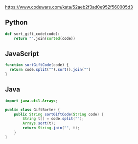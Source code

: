https://www.codewars.com/kata/52aeb2f3ad0e952f560005d3

## Python
```python
def sort_gift_code(code):
    return "".join(sorted(code))
```

## JavaScript
```js
function sortGiftCode(code) {
  return code.split("").sort().join("")
}
```

## Java
```java
import java.util.Arrays;

public class GiftSorter {
    public String sortGiftCode(String code) {
        String t[] = code.split("");
        Arrays.sort(t);
        return String.join("", t);
    }
}
```